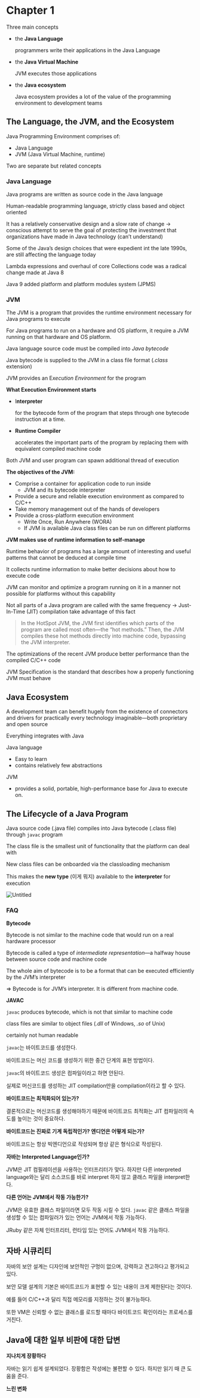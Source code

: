 # Chapter 1

Three main concepts

- the **Java Language**
    
    programmers write their applications in the Java Language
    
- the **Java Virtual Machine**
    
    JVM executes those applications
    
- the **Java ecosystem**
    
    Java ecosystem provides a lot of the value of the programming environment to development teams
    

## The Language, the JVM, and the Ecosystem

Java Programming Environment comprises of:

- Java Language
- JVM (Java Virtual Machine, runtime)

Two are separate but related concepts

### Java Language

Java programs are written as source code in the Java language

Human-readable programming language, strictly class based and object oriented

It has a relatively conservative design and a slow rate of change → conscious attempt to serve the goal of protecting the investment that organizations have made in Java technology (can’t understand)

Some of the Java’s design choices that were expedient int the late 1990s, are still affecting the language today

Lambda expressions and overhaul of core Collections code was a radical change made at Java 8

Java 9 added platform and platform modules system (JPMS)

### JVM

The JVM is a program that provides the runtime environment necessary for Java programs to execute

For Java programs to run on a hardware and OS platform, it require a JVM running on that hardware and OS platform.

Java language source code must be compiled into *Java bytecode*

Java bytecode is supplied to the JVM in a class file format (*.class* extension)

JVM provides an E*xecution Environment* for the program

**What Execution Environment starts**

- I**nterpreter**
    
    for the bytecode form of the program that steps through one bytecode instruction at a time.
    
- **Runtime Compiler**
    
    accelerates the important parts of the program by replacing them with equivalent compiled machine code
    

Both JVM and user program can spawn additional thread of execution

**The objectives of the JVM:**

- Comprise a container for application code to run inside
    - JVM and its bytecode interpreter
- Provide a secure and reliable execution environment as compared to C/C++
- Take memory management out of the hands of developers
- Provide a cross-platform execution environment
    - Write Once, Run Anywhere (WORA)
    - If JVM is available Java class files can be run on different platforms

**JVM makes use of runtime information to self-manage**

Runtime behavior of programs has a large amount of interesting and useful patterns that cannot be deduced at compile time

It collects runtime information to make better decisions about how to execute code

JVM can monitor and optimize a program running on it in a manner not possible for platforms without this capability

Not all parts of a Java program are called with the same frequency → Just-In-Time (JIT) compilation take advantage of this fact

> In the HotSpot JVM, the JVM first identifies which parts of the program are called most often—the “hot methods.” Then, the JVM compiles these hot methods directly into machine code, bypassing the JVM interpreter.
> 

The optimizations of the recent JVM produce better performance than the compiled C/C++ code

JVM Specification is the standard that describes how a properly functioning JVM must behave

## Java Ecosystem

A development team can benefit hugely from the existence of connectors and drivers for practically every technology imaginable—both proprietary and open source

Everything integrates with Java

Java language

- Easy to learn
- contains relatively few abstractions

JVM

- provides a solid, portable, high-performance base for Java to execute on.

## The Lifecycle of a Java Program

Java source code (.java file) compiles into Java bytecode (.class file) through `javac` program

The class file is the smallest unit of functionality that the platform can deal with

New class files can be onboarded via the classloading mechanism

This makes the **new type** (이게 뭐지) available to the **interpreter** for execution

![Untitled](https://s3-us-west-2.amazonaws.com/secure.notion-static.com/8a0bedd2-7104-4206-9ebd-e644c4f836c1/Untitled.png)

### FAQ

**Bytecode**

Bytecode is not similar to the machine code that would run on a real hardware processor

Bytecode is called a type of *intermediate representation*—a halfway house between source code and machine code

The whole aim of bytecode is to be a format that can be executed efficiently by the JVM’s interpreter

⇒ Bytecode is for JVM’s interpreter. It is different from machine code.

**JAVAC**

`javac` produces bytecode, which is not that similar to machine code

class files are similar to object files (*.dll* of Windows, *.so* of Unix)

certainly not human readable

`javac`는 바이트코드를 생성한다.

바이트코드는 머신 코드를 생성하기 위한 중간 단계의 표현 방법이다.

`javac`의 바이트코드 생성은 컴파일이라고 하면 안된다.

실제로 머신코드를 생성하는 JIT compilation만을 compilation이라고 할 수 있다.

**바이트코드는 최적화되어 있는가?**

결론적으로는 머신코드를 생성해야하기 때문에 바이트코드 최적화는 JIT 컴파일러의 속도를 높이는 것이 중요하다.

**바이트코드는 진짜로 기계 독립적인가? 엔디언은 어떻게 되는가?**

바이트코드는 항상 빅엔디언으로 작성되며 항상 같은 형식으로 작성된다.

**자바는 Interpreted Language인가?**

JVM은 JIT 컴필레이션을 사용하는 인터프리터가 맞다. 하지만 다른 interpreted language와는 달리 소스코드를 바로 interpret 하지 않고 클래스 파일을 interpret한다.

**다른 언어는 JVM에서 작동 가능한가?**

JVM은 유효한 클래스 파일이라면 모두 작동 시킬 수 있다. `javac` 같은 클래스 파일을 생성할 수 있는 컴파일러가 있는 언어는 JVM에서 작동 가능하다.

JRuby 같은 자체 인터프리터, 런타임 있는 언어도 JVM에서 작동 가능하다.

## 자바 시큐리티

자바의 보안 설계는 디자인에 보안적인 구멍이 없으며, 강력하고 견고하다고 평가되고 있다.

보안 모델 설계의 기본은 바이트코드가 표현할 수 있는 내용이 크게 제한된다는 것이다.

예를 들어 C/C++과 달리 직접 메모리를 지정하는 것이 불가능하다.

또한 VM은 신뢰할 수 없는 클래스를 로드할 때마다 바이트코드 확인이라는 프로세스를 거친다.

## Java에 대한 일부 비판에 대한 답변

**지나치게 장황하다**

자바는 읽기 쉽게 설계되었다. 장황함은 작성에는 불편할 수 있다. 하지만 읽기 때 큰 도움을 준다.

**느린 변화**
